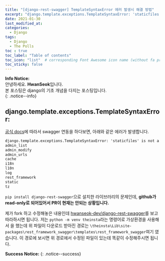 ```yaml
---
title: "[django-rest-swagger] TemplateSyntaxError 에러 발생시 해결 방법"
excerpt: "django.template.exceptions.TemplateSyntaxError: 'staticfiles' is not a registered tag library."
date: 2021-01-30
last_modified_at: 
categories:
  - Django
tags:
  - Django
  - The Polls
toc : true
toc_label: "Table of contents"
toc_icon: "list"  # corresponding Font Awesome icon name (without fa prefix)
toc_sticky: false
---
```


**Info Notice:**  
안녕하세요. **HwanSeok**입니다.  
본 포스팅은 django의 기초 개념을 다지는 포스팅입니다.  
{: .notice--info}

## django.template.exceptions.TemplateSyntaxError:  

[공식 docs][1]에 따라서 swagger 연동을 하다보면, 아래와 같은 에러가 발생합니다.  

```txt
django.template.exceptions.TemplateSyntaxError: 'staticfiles' is not a registered tag library. Must be one of:
admin_list
admin_modify
admin_urls
cache
i18n
l10n
log
rest_framework
static
tz
```

`pip install django-rest-swagger`으로 설치한 라이브러리의 문제인데, **github가 read-only로 되어있어서 PR이 현재는 안되는 상황입니다.**

제가 fork 하고 수정해놓은 내용인데 [hwanseok-dev/django-rest-swagger][2]를 보고 따라하시면 됩니다. 저는 `python -m venv theinsta`라는 명령어로 가상환경을 사용해서 을 했는데 위 파일이 다운로드 받아진 경로는 `\theinsta\Lib\site-packages\rest_framework_swagger\templates\rest_framework_swagger`여기 였습니다. 이 경로에 보시면 위 경로에서 수정된 파일이 있는데 똑같이 수정해주시면 됩니다.  

**Success Notice:**
{: .notice--success}

[1]: https://django-rest-swagger.readthedocs.io/en/latest/
[2]: https://github.com/hwanseok-dev/django-rest-swagger/commit/94ab39c5b1f821c2fc1c3bd1453226be3f779609